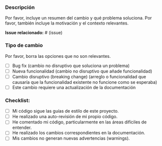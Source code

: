 ### Descripción

Por favor, incluye un resumen del cambio y qué problema soluciona. Por favor, también incluye la motivación y el contexto relevantes.

**Issue relacionado:** # (issue)

### Tipo de cambio

Por favor, borra las opciones que no son relevantes.

- [ ] Bug fix (cambio no disruptivo que soluciona un problema)
- [ ] Nueva funcionalidad (cambio no disruptivo que añade funcionalidad)
- [ ] Cambio disruptivo (breaking change) (arreglo o funcionalidad que causaría que la funcionalidad existente no funcione como se esperaba)
- [ ] Este cambio requiere una actualización de la documentación

### Checklist:

- [ ] Mi código sigue las guías de estilo de este proyecto.
- [ ] He realizado una auto-revisión de mi propio código.
- [ ] He comentado mi código, particularmente en las áreas difíciles de entender.
- [ ] He realizado los cambios correspondientes en la documentación.
- [ ] Mis cambios no generan nuevas advertencias (warnings).
